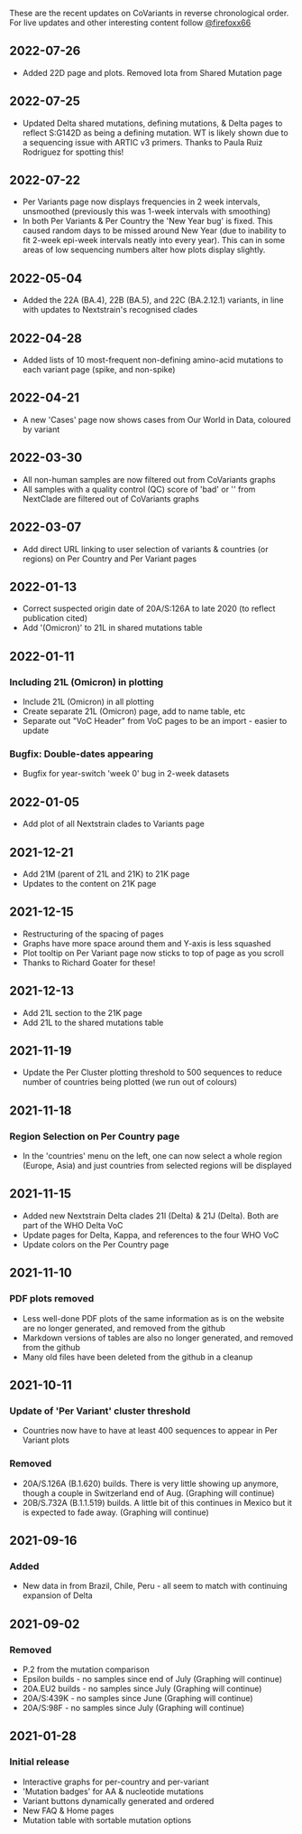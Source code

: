 These are the recent updates on CoVariants in reverse chronological order. For live updates and other interesting content follow [@firefoxx66](https://twitter.com/firefoxx66)

## 2022-07-26
- Added 22D page and plots. Removed Iota from Shared Mutation page

## 2022-07-25
- Updated Delta shared mutations, defining mutations, & Delta pages to reflect S:G142D as being a defining mutation. WT is likely shown due to a sequencing issue with ARTIC v3 primers. Thanks to Paula Ruiz Rodriguez for spotting this!

## 2022-07-22
- Per Variants page now displays frequencies in 2 week intervals, unsmoothed (previously this was 1-week intervals with smoothing)
- In both Per Variants & Per Country the 'New Year bug' is fixed. This caused random days to be missed around New Year (due to inability to fit 2-week epi-week intervals neatly into every year). This can in some areas of low sequencing numbers alter how plots display slightly.

## 2022-05-04
- Added the 22A (BA.4), 22B (BA.5), and 22C (BA.2.12.1) variants, in line with updates to Nextstrain's recognised clades

## 2022-04-28
- Added lists of 10 most-frequent non-defining amino-acid mutations to each variant page (spike, and non-spike)

## 2022-04-21
- A new 'Cases' page now shows cases from Our World in Data, coloured by variant

## 2022-03-30
- All non-human samples are now filtered out from CoVariants graphs
- All samples with a quality control (QC) score of 'bad' or '' from NextClade are filtered out of CoVariants graphs

## 2022-03-07
- Add direct URL linking to user selection of variants & countries (or regions) on Per Country and Per Variant pages

## 2022-01-13
- Correct suspected origin date of 20A/S:126A to late 2020 (to reflect publication cited)
- Add '(Omicron)' to 21L in shared mutations table

## 2022-01-11

### Including 21L (Omicron) in plotting

- Include 21L (Omicron) in all plotting
- Create separate 21L (Omicron) page, add to name table, etc
- Separate out "VoC Header" from VoC pages to be an import - easier to update

### Bugfix: Double-dates appearing

- Bugfix for year-switch 'week 0' bug in 2-week datasets

## 2022-01-05

- Add plot of all Nextstrain clades to Variants page

## 2021-12-21

- Add 21M (parent of 21L and 21K) to 21K page
- Updates to the content on 21K page

## 2021-12-15

- Restructuring of the spacing of pages
- Graphs have more space around them and Y-axis is less squashed
- Plot tooltip on Per Variant page now sticks to top of page as you scroll
- Thanks to Richard Goater for these!

## 2021-12-13

- Add 21L section to the 21K page
- Add 21L to the shared mutations table

## 2021-11-19

- Update the Per Cluster plotting threshold to 500 sequences to reduce number of countries being plotted (we run out of colours)

## 2021-11-18

### Region Selection on Per Country page

- In the 'countries' menu on the left, one can now select a whole region (Europe, Asia) and just countries from selected regions will be displayed

## 2021-11-15

- Added new Nextstrain Delta clades 21I (Delta) & 21J (Delta). Both are part of the WHO Delta VoC
- Update pages for Delta, Kappa, and references to the four WHO VoC
- Update colors on the Per Country page

## 2021-11-10

### PDF plots removed

- Less well-done PDF plots of the same information as is on the website are no longer generated, and removed from the github
- Markdown versions of tables are also no longer generated, and removed from the github
- Many old files have been deleted from the github in a cleanup

## 2021-10-11

### Update of 'Per Variant' cluster threshold

- Countries now have to have at least 400 sequences to appear in Per Variant plots

### Removed

- 20A/S.126A (B.1.620) builds. There is very little showing up anymore, though a couple in Switzerland end of Aug. (Graphing will continue)
- 20B/S.732A (B.1.1.519) builds. A little bit of this continues in Mexico but it is expected to fade away. (Graphing will continue)


## 2021-09-16

### Added

- New data in from Brazil, Chile, Peru - all seem to match with continuing expansion of Delta

## 2021-09-02

### Removed

- P.2 from the mutation comparison
- Epsilon builds - no samples since end of July (Graphing will continue)
- 20A.EU2 builds - no samples since July (Graphing will continue)
- 20A/S:439K - no samples since June (Graphing will continue)
- 20A/S:98F - no samples since July (Graphing will continue)

## 2021-01-28

### Initial release

- Interactive graphs for per-country and per-variant
- 'Mutation badges' for AA & nucleotide mutations
- Variant buttons dynamically generated and ordered
- New FAQ & Home pages
- Mutation table with sortable mutation options
